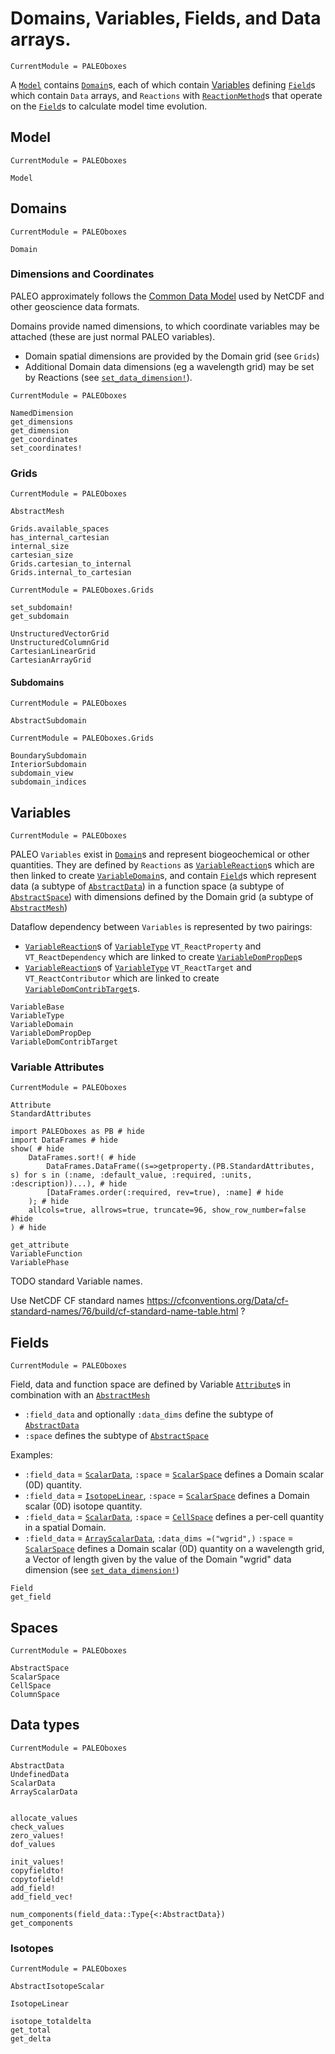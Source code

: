 # Domains, Variables, Fields, and Data arrays.

```@meta
CurrentModule = PALEOboxes
```
A [`Model`](@ref) contains [`Domain`](@ref)s, each of which contain [Variables](@ref) defining [`Field`](@ref)s which contain `Data` arrays, and `Reactions` with [`ReactionMethod`](@ref)s that operate on the [`Field`](@ref)s to calculate model time evolution.

## Model
```@meta
CurrentModule = PALEOboxes
```
```@docs
Model
```

## Domains
```@meta
CurrentModule = PALEOboxes
```
```@docs
Domain
```

### Dimensions and Coordinates

PALEO approximately follows the [Common Data Model](https://docs.unidata.ucar.edu/netcdf-c/current/netcdf_data_model.html) used by NetCDF and other geoscience data formats.

Domains provide named dimensions, to which coordinate variables may be attached (these are just normal PALEO variables).
- Domain spatial dimensions are provided by the Domain grid (see `Grids`)
- Additional Domain data dimensions (eg a wavelength grid) may be set by Reactions (see [`set_data_dimension!`](@ref)).

```@meta
CurrentModule = PALEOboxes
```
```@docs
NamedDimension
get_dimensions
get_dimension
get_coordinates
set_coordinates!
```

### Grids
```@meta
CurrentModule = PALEOboxes
```
```@docs
AbstractMesh

Grids.available_spaces
has_internal_cartesian
internal_size
cartesian_size
Grids.cartesian_to_internal
Grids.internal_to_cartesian
```
```@meta
CurrentModule = PALEOboxes.Grids
```
```@docs
set_subdomain!
get_subdomain

UnstructuredVectorGrid
UnstructuredColumnGrid
CartesianLinearGrid
CartesianArrayGrid
```

#### Subdomains
```@meta
CurrentModule = PALEOboxes
```
```@docs
AbstractSubdomain
```
```@meta
CurrentModule = PALEOboxes.Grids
```
```@docs
BoundarySubdomain
InteriorSubdomain
subdomain_view
subdomain_indices
```

## Variables

```@meta
CurrentModule = PALEOboxes
```
PALEO `Variables` exist in [`Domain`](@ref)s and represent biogeochemical or other quantities.
They are defined by `Reactions` as [`VariableReaction`](@ref)s which are then linked to create [`VariableDomain`](@ref)s,
and contain [`Field`](@ref)s which represent data (a subtype of [`AbstractData`](@ref)) in a function space (a subtype of [`AbstractSpace`](@ref)) with dimensions defined by the Domain grid (a subtype of [`AbstractMesh`](@ref))

Dataflow dependency between `Variables` is represented by two pairings:
- [`VariableReaction`](@ref)s of [`VariableType`](@ref) `VT_ReactProperty` and `VT_ReactDependency` which are linked to create [`VariableDomPropDep`](@ref)s
- [`VariableReaction`](@ref)s of [`VariableType`](@ref) `VT_ReactTarget` and `VT_ReactContributor` which are linked to create  [`VariableDomContribTarget`](@ref)s.


```@docs
VariableBase
VariableType
VariableDomain
VariableDomPropDep
VariableDomContribTarget
```

### Variable Attributes
```@meta
CurrentModule = PALEOboxes
```
```@docs
Attribute
StandardAttributes
```

```@example
import PALEOboxes as PB # hide
import DataFrames # hide
show( # hide
    DataFrames.sort!( # hide
        DataFrames.DataFrame((s=>getproperty.(PB.StandardAttributes, s) for s in (:name, :default_value, :required, :units, :description))...), # hide
        [DataFrames.order(:required, rev=true), :name] # hide
    ); # hide
    allcols=true, allrows=true, truncate=96, show_row_number=false #hide
) # hide
```

```@docs
get_attribute
VariableFunction
VariablePhase
```

TODO standard Variable names.

Use NetCDF CF standard names <https://cfconventions.org/Data/cf-standard-names/76/build/cf-standard-name-table.html> ?

## Fields
```@meta
CurrentModule = PALEOboxes
```
Field, data and function space are defined by Variable [`Attribute`](@ref)s in combination with an [`AbstractMesh`](@ref)
- `:field_data` and optionally `:data_dims` define the subtype of [`AbstractData`](@ref)
- `:space` defines the subtype of [`AbstractSpace`](@ref)

Examples:
- `:field_data` = [`ScalarData`](@ref), `:space` = [`ScalarSpace`](@ref) defines a Domain scalar (0D) quantity.
- `:field_data` = [`IsotopeLinear`](@ref), `:space` = [`ScalarSpace`](@ref) defines a Domain scalar (0D) isotope quantity.
- `:field_data` = [`ScalarData`](@ref), `:space` = [`CellSpace`](@ref) defines a per-cell quantity in a spatial Domain.
- `:field_data` = [`ArrayScalarData`](@ref), `:data_dims =("wgrid",)` `:space` = [`ScalarSpace`](@ref) defines a Domain scalar (0D) quantity on a wavelength grid, a Vector of length given by the value of the Domain "wgrid" data dimension (see [`set_data_dimension!`](@ref))

```@docs
Field
get_field
```

## Spaces
```@meta
CurrentModule = PALEOboxes
```
```@docs
AbstractSpace
ScalarSpace
CellSpace
ColumnSpace
```

## Data types
```@meta
CurrentModule = PALEOboxes
```
```@docs
AbstractData
UndefinedData
ScalarData
ArrayScalarData


allocate_values
check_values
zero_values!
dof_values

init_values!
copyfieldto!
copytofield!
add_field!
add_field_vec!

num_components(field_data::Type{<:AbstractData})
get_components
```

### Isotopes
```@meta
CurrentModule = PALEOboxes
```
```@docs
AbstractIsotopeScalar

IsotopeLinear

isotope_totaldelta
get_total
get_delta
```






